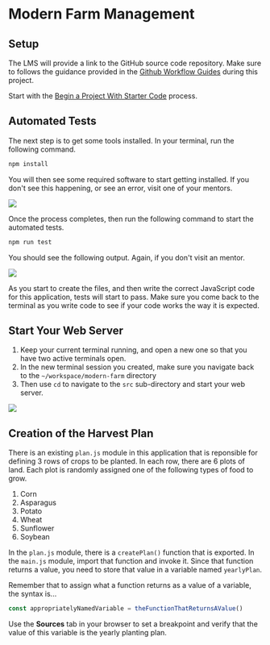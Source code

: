 # Modern Farm Management


## Setup

The LMS will provide a link to the GitHub source code repository. Make sure to follows the guidance provided in the [Github Workflow Guides](https://nashville-software-school.github.io/github-workflow/) during this project.

Start with the [Begin a Project With Starter Code](https://nashville-software-school.github.io/github-workflow/START_REMOTE.html) process.

## Automated Tests

The next step is to get some tools installed. In your terminal, run the following command.

```sh
npm install
```

You will then see some required software to start getting installed. If you don't see this happening, or see an error, visit one of your mentors.

![](./images/modern-farm-npm-install.gif)

Once the process completes, then run the following command to start the automated tests.

```sh
npm run test
```

You should see the following output. Again, if you don't visit an mentor.

![](./images/modern-farm-automated-tests.gif)

As you start to create the files, and then write the correct JavaScript code for this application, tests will start to pass. Make sure you come back to the terminal as you write code to see if your code works the way it is expected.

## Start Your Web Server

1. Keep your current terminal running, and open a new one so that you have two active terminals open.
1. In the new terminal session you created, make sure you navigate back to the `~/workspace/modern-farm` directory
1. Then use `cd` to navigate to the `src` sub-directory and start your web server.

![](./images/modern-farm-web-server.gif)

## Creation of the Harvest Plan

There is an existing `plan.js` module in this application that is reponsible for defining 3 rows of crops to be planted. In each row, there are 6 plots of land. Each plot is randomly assigned one of the following types of food to grow.

1. Corn
1. Asparagus
1. Potato
1. Wheat
1. Sunflower
1. Soybean

In the `plan.js` module, there is a `createPlan()` function that is exported. In the `main.js` module, import that function and invoke it. Since that function returns a value, you need to store that value in a variable named `yearlyPlan`.

Remember that to assign what a function returns as a value of a variable, the syntax is...

```js
const appropriatelyNamedVariable = theFunctionThatReturnsAValue()
```

Use the **Sources** tab in your browser to set a breakpoint and verify that the value of this variable is the yearly planting plan.